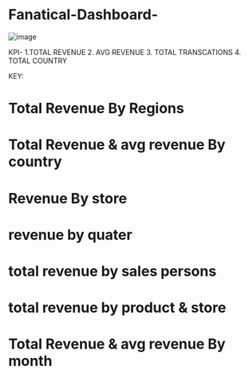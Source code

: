 # Fanatical-Dashboard-
![image](https://github.com/sahil07codac/Fanatical-Dashboard-/assets/141804728/c1ee51ec-34bf-440a-bb7f-f21c7473c034)


KPI- 
1.TOTAL REVENUE
2. AVG REVENUE
3. TOTAL TRANSCATIONS
4. TOTAL COUNTRY


KEY:
# Total Revenue By Regions
# Total Revenue & avg revenue By country 
# Revenue By store
# revenue by quater
# total revenue by sales persons
# total revenue by product & store 
# Total Revenue & avg revenue By  month



